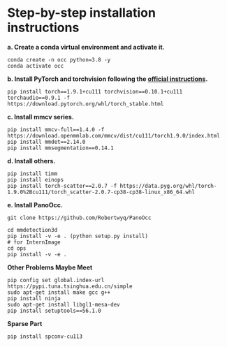 # Step-by-step installation instructions

**a. Create a conda virtual environment and activate it.**
```shell
conda create -n occ python=3.8 -y
conda activate occ
```

**b. Install PyTorch and torchvision following the [official instructions](https://pytorch.org/).**
```shell
pip install torch==1.9.1+cu111 torchvision==0.10.1+cu111 torchaudio==0.9.1 -f https://download.pytorch.org/whl/torch_stable.html
```

**c. Install mmcv series.**
```shell
pip install mmcv-full==1.4.0 -f https://download.openmmlab.com/mmcv/dist/cu111/torch1.9.0/index.html
pip install mmdet==2.14.0
pip install mmsegmentation==0.14.1
```

**d. Install others.**
```shell
pip install timm
pip install einops
pip install torch-scatter==2.0.7 -f https://data.pyg.org/whl/torch-1.9.0%2Bcu111/torch_scatter-2.0.7-cp38-cp38-linux_x86_64.whl
```

**e. Install PanoOcc.**
```shell
git clone https://github.com/Robertwyq/PanoOcc

cd mmdetection3d 
pip install -v -e . (python setup.py install)
# for InternImage
cd ops 
pip install -v -e .
```

**Other Problems Maybe Meet**
```shell
pip config set global.index-url https://pypi.tuna.tsinghua.edu.cn/simple
sudo apt-get install make gcc g++
pip install ninja
sudo apt-get install libgl1-mesa-dev
pip install setuptools==56.1.0
```

**Sparse Part**
```shell
pip install spconv-cu113
```